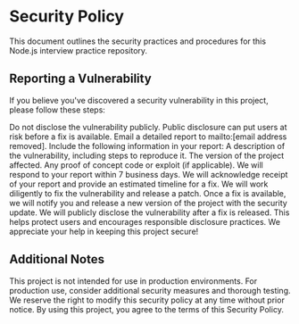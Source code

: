 # Security Policy

This document outlines the security practices and procedures for this Node.js interview practice repository.

## Reporting a Vulnerability
If you believe you've discovered a security vulnerability in this project, please follow these steps:

Do not disclose the vulnerability publicly. Public disclosure can put users at risk before a fix is available.
Email a detailed report to mailto:[email address removed].
Include the following information in your report:
A description of the vulnerability, including steps to reproduce it.
The version of the project affected.
Any proof of concept code or exploit (if applicable).
We will respond to your report within 7 business days. We will acknowledge receipt of your report and provide an estimated timeline for a fix.
We will work diligently to fix the vulnerability and release a patch. Once a fix is available, we will notify you and release a new version of the project with the security update.
We will publicly disclose the vulnerability after a fix is released. This helps protect users and encourages responsible disclosure practices.
We appreciate your help in keeping this project secure!

## Additional Notes
This project is not intended for use in production environments. For production use, consider additional security measures and thorough testing.
We reserve the right to modify this security policy at any time without prior notice.
By using this project, you agree to the terms of this Security Policy.

